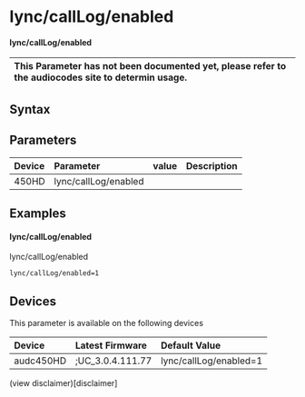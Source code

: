 ﻿---
description: lync/callLog/enabled
search: false
---

# lync/callLog/enabled

#### lync/callLog/enabled


| This Parameter has not been documented yet, please refer to the audiocodes site to determin usage.  | 
| :--- |

## Syntax

## Parameters
|Device|Parameter|value|Description|
|:---|:---|:---|:---|
| 450HD | lync/callLog/enabled |  |  |

## Examples
#### lync/callLog/enabled

lync/callLog/enabled

```
lync/callLog/enabled=1
```

## Devices
This parameter is available on the following devices

| Device | Latest Firmware | Default Value |
|:---|:---|:---|
| audc450HD | ;UC_3.0.4.111.77 | lync/callLog/enabled=1 

(view disclaimer)[disclaimer]
